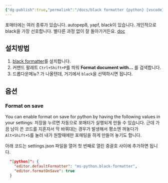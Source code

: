 ```yaml
---
{"dg-publish":true,"permalink":"/docs/black formatter {python} {vscode}/","title":"black formatter {python} {vscode}"}
---
```


포매터에는 여러 종류가 있습니다. autopep8, yapf, black이 있습니다. 개인적으로 black을 가장 선호합니다. 별다른 과정 없이 잘 돌아가거든요. [doc](https://marketplace.visualstudio.com/items?itemName=ms-python.black-formatter#usage)

## 설치방법

1. [black formatter](https://marketplace.visualstudio.com/items?itemName=ms-python.black-formatter)를 설치합니다. 
2. 커맨드 팔레트 `Ctrl+Shift+P`를 띄워 **Format document with...** 를 검색합니다. 
3. 드롭다운메뉴? 가 나올텐데, 거기에서 `black`을 선택하시면 됩니다.

## 옵션

### Format on save

You can enable format on save for python by having the following values in your settings: 저장을 누르면 자동으로 포매터가 실행되게 만들 수 있습니다. 근데 가끔 남이 쓴 코드를 지혼자서 막 바꿔대는 경우가 발생해서 평소엔 꺼놓다가 `Alt+Shift+S`를 눌러 내가 원할때에만 포매팅을 하게 만들어 놓기도 합니다.

아래 코드는 settings.json 파일을 열어 첫 번째로 열린 중괄호 사이에 추가하면 됩니다.

```json
  "[python]": {
    "editor.defaultFormatter": "ms-python.black-formatter",
    "editor.formatOnSave": true
  }
```
